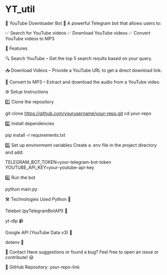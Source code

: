 # YT_util
🎥 YouTube Downloader Bot 🎵
A powerful Telegram bot that allows users to:

✅ Search for YouTube videos
✅ Download YouTube videos
✅ Convert YouTube videos to MP3

🚀 Features

🔍 Search YouTube – Get the top 5 search results based on your query.

📥 Download Videos – Provide a YouTube URL to get a direct download link.

🎵 Convert to MP3 – Extract and download the audio from a YouTube video.



⚙️ Setup Instructions

1️⃣ Clone the repository

git clone https://github.com/yourusername/your-repo.git
cd your-repo


2️⃣ Install dependencies

pip install -r requirements.txt


3️⃣ Set up environment variables
Create a .env file in the project directory and add:

TELEGRAM_BOT_TOKEN=your-telegram-bot-token
YOUTUBE_API_KEY=your-youtube-api-key


4️⃣ Run the bot

python main.py

🛠 Technologies Used
Python 🐍

Telebot (pyTelegramBotAPI) 🤖

yt-dlp 📹

Google API (YouTube Data v3) 🔎

dotenv 🔐

📩 Contact
Have suggestions or found a bug? Feel free to open an issue or contribute! 😃

🔗 GitHub Repository: your-repo-link

